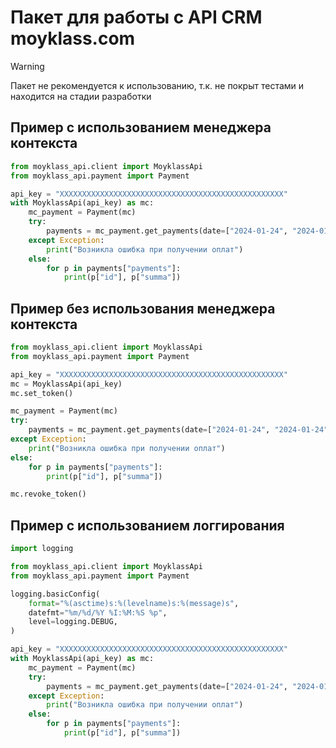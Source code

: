 # Пакет для работы с API CRM moyklass.com

> [!WARNING]  
> Пакет не рекомендуется к использованию, т.к. не покрыт тестами и находится на стадии разработки 

## Пример с использованием менеджера контекста
```python
from moyklass_api.client import MoyklassApi
from moyklass_api.payment import Payment

api_key = "XXXXXXXXXXXXXXXXXXXXXXXXXXXXXXXXXXXXXXXXXXXXXXXXXX"
with MoyklassApi(api_key) as mc:
    mc_payment = Payment(mc)
    try:
        payments = mc_payment.get_payments(date=["2024-01-24", "2024-01-24"])
    except Exception:
        print("Возникла ошибка при получении оплат")
    else:
        for p in payments["payments"]:
            print(p["id"], p["summa"])
```

## Пример без использования менеджера контекста
```python
from moyklass_api.client import MoyklassApi
from moyklass_api.payment import Payment

api_key = "XXXXXXXXXXXXXXXXXXXXXXXXXXXXXXXXXXXXXXXXXXXXXXXXXX"
mc = MoyklassApi(api_key)
mc.set_token()

mc_payment = Payment(mc)
try:
    payments = mc_payment.get_payments(date=["2024-01-24", "2024-01-24"])
except Exception:
    print("Возникла ошибка при получении оплат")
else:
    for p in payments["payments"]:
        print(p["id"], p["summa"])

mc.revoke_token()
```

## Пример с использованием логгирования
```python
import logging

from moyklass_api.client import MoyklassApi
from moyklass_api.payment import Payment

logging.basicConfig(
    format="%(asctime)s:%(levelname)s:%(message)s",
    datefmt="%m/%d/%Y %I:%M:%S %p",
    level=logging.DEBUG,
)

api_key = "XXXXXXXXXXXXXXXXXXXXXXXXXXXXXXXXXXXXXXXXXXXXXXXXXX"
with MoyklassApi(api_key) as mc:
    mc_payment = Payment(mc)
    try:
        payments = mc_payment.get_payments(date=["2024-01-24", "2024-01-24"])
    except Exception:
        print("Возникла ошибка при получении оплат")
    else:
        for p in payments["payments"]:
            print(p["id"], p["summa"])
```